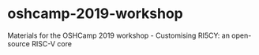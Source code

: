 # oshcamp-2019-workshop
Materials for the OSHCamp 2019 workshop - Customising RI5CY: an open-source RISC-V core
